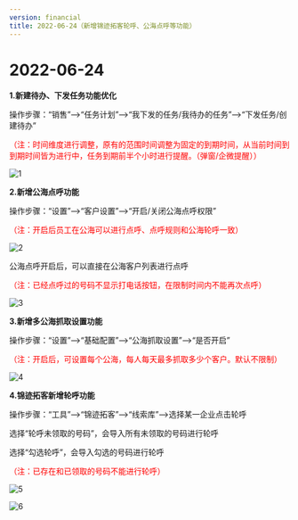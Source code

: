 ```yaml
---
version: financial
title: 2022-06-24（新增锦迹拓客轮呼、公海点呼等功能）
---
```

# 2022-06-24

<ImageViewer/>

**1.新建待办、下发任务功能优化**

操作步骤：“销售”-->“任务计划”-->“我下发的任务/我待办的任务”-->“下发任务/创建待办”

<span style="color:red">（注：时间维度进行调整，原有的范围时间调整为固定的到期时间，从当前时间到到期时间皆为进行中，任务到期前半个小时进行提醒。（弹窗/企微提醒））</span>

![1](/assets/media/1.png "1")

**2.新增公海点呼功能**

操作步骤：“设置”-->“客户设置”-->“开启/关闭公海点呼权限”

<span style="color:red">（注：开启后员工在公海可以进行点呼、点呼规则和公海轮呼一致）</span>

![2](/assets/media/2.png "2")

公海点呼开启后，可以直接在公海客户列表进行点呼

<span style="color:red">（注：已经点呼过的号码不显示打电话按钮，在限制时间内不能再次点呼）</span>

![3](/assets/media/3.png "3")

**3.新增多公海抓取设置功能**

操作步骤：“设置”-->“基础配置”-->“公海抓取设置”-->“是否开启”

<span style="color:red">（注：开启后，可设置每个公海，每人每天最多抓取多少个客户。默认不限制）</span>

![4](/assets/media/4.png "4")

**4.锦迹拓客新增轮呼功能**

操作步骤：“工具”-->“锦迹拓客”-->“线索库”-->选择某一企业点击轮呼

选择“轮呼未领取的号码”，会导入所有未领取的号码进行轮呼

选择“勾选轮呼”，会导入勾选的号码进行轮呼

<span style="color:red">（注：已存在和已领取的号码不能进行轮呼）</span>

![5](/assets/media/5.png "5")

![6](/assets/media/6.png "6")